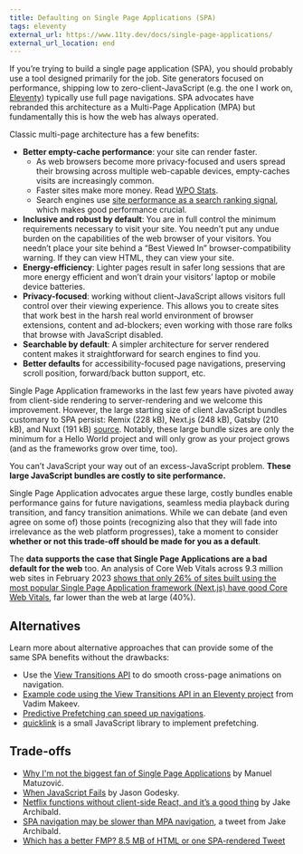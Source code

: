 ```yaml
---
title: Defaulting on Single Page Applications (SPA)
tags: eleventy
external_url: https://www.11ty.dev/docs/single-page-applications/
external_url_location: end
---
```

If you’re trying to build a single page application (SPA), you should probably use a tool designed primarily for the job. Site generators focused on performance, shipping low to zero-client-JavaScript (e.g. the one I work on, [Eleventy](https://www.11ty.dev/)) typically use full page navigations. SPA advocates have rebranded this architecture as a Multi-Page Application (MPA) but fundamentally this is how the web has always operated.

Classic multi-page architecture has a few benefits:

* **Better empty-cache performance**: your site can render faster.
	* As web browsers become more privacy-focused and users spread their browsing across multiple web-capable devices, empty-caches visits are increasingly common.
	* Faster sites make more money. Read [WPO Stats](https://wpostats.com/).
	* Search engines use [site performance as a search ranking signal](https://developers.google.com/search/blog/2020/11/timing-for-page-experience), which makes good performance crucial.
* **Inclusive and robust by default**: You are in full control the minimum requirements necessary to visit your site. You needn’t put any undue burden on the capabilities of the web browser of your visitors. You needn’t place your site behind a “Best Viewed In” browser-compatibility warning. If they can view HTML, they can view your site.
* **Energy-efficiency**: Lighter pages result in safer long sessions that are more energy efficient and won’t drain your visitors’ laptop or mobile device batteries.
* **Privacy-focused**: working without client-JavaScript allows visitors full control over their viewing experience. This allows you to create sites that work best in the harsh real world environment of browser extensions, content and ad-blockers; even working with those rare folks that browse with JavaScript disabled.
* **Searchable by default**: A simpler architecture for server rendered content makes it straightforward for search engines to find you.
* **Better defaults** for accessibility-focused page navigations, preserving scroll position, forward/back button support, etc.

Single Page Application frameworks in the last few years have pivoted away from client-side rendering to server-rendering and we welcome this improvement. However, the large starting size of client JavaScript bundles customary to SPA persist: Remix (228 kB), Next.js (248 kB), Gatsby (210 kB), and Nuxt (191 kB) <a href="/web/site-generator-review/#client-javascript-baseline" class="notes_link">source</a>. Notably, these large bundle sizes are only the minimum for a Hello World project and will only grow as your project grows (and as the frameworks grow over time, too).

You can’t JavaScript your way out of an excess-JavaScript problem. **These large JavaScript bundles are costly to site performance.**

Single Page Application advocates argue these large, costly bundles enable performance gains for future navigations, seamless media playback during transition, and fancy transition animations. While we can debate (and even agree on some of) those points (recognizing also that they will fade into irrelevance as the web platform progresses), take a moment to consider **whether or not this trade-off should be made for you as a default**.

The **data supports the case that Single Page Applications are a bad default for the web** too. An analysis of Core Web Vitals across 9.3 million web sites in February 2023 [shows that only 26% of sites built using the most popular Single Page Application framework (Next.js) have good Core Web Vitals](https://lookerstudio.google.com/u/0/reporting/55bc8fad-44c2-4280-aa0b-5f3f0cd3d2be/page/M6ZPC?s=lD9m_MQgyGU), far lower than the web at large (40%).

## Alternatives

Learn more about alternative approaches that can provide some of the same SPA benefits without the drawbacks:

* Use the [View Transitions API](https://developer.chrome.com/docs/web-platform/view-transitions/) to do smooth cross-page animations on navigation.
* [Example code using the View Transitions API in an Eleventy project](https://github.com/pepelsbey/pepelsbey.dev/commit/accf0da) from Vadim Makeev.
* [Predictive Prefetching can speed up navigations](https://addyosmani.com/blog/prefetching/).
* [quicklink](https://getquick.link/) is a small JavaScript library to implement prefetching.

## Trade-offs

* [Why I'm not the biggest fan of Single Page Applications](https://www.matuzo.at/blog/2023/single-page-applications-criticism/) by Manuel Matuzović.
* [When JavaScript Fails](https://scribe.rip/@jason.godesky/when-javascript-fails-52eef47e90db) by Jason Godesky.
* [Netflix functions without client-side React, and it’s a good thing](https://jakearchibald.com/2017/netflix-and-react/) by Jake Archibald.
* [SPA navigation may be slower than MPA navigation](https://twitter.com/jaffathecake/status/1433317536754458628), a tweet from Jake Archibald.
* [Which has a better FMP? 8.5 MB of HTML or one SPA-rendered Tweet](https://www.zachleat.com/twitter/1169998370041208832/)
